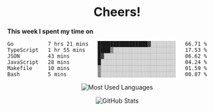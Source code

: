 <h1 align="center">Cheers!</h1>

**This week I spent my time on**
<!--START_SECTION:waka-->

```text
Go           7 hrs 21 mins   ████████████████▓░░░░░░░░   66.71 %
TypeScript   1 hr 55 mins    ████▒░░░░░░░░░░░░░░░░░░░░   17.53 %
JSON         43 mins         █▓░░░░░░░░░░░░░░░░░░░░░░░   06.62 %
JavaScript   28 mins         █░░░░░░░░░░░░░░░░░░░░░░░░   04.24 %
Makefile     10 mins         ▒░░░░░░░░░░░░░░░░░░░░░░░░   01.59 %
Bash         5 mins          ▒░░░░░░░░░░░░░░░░░░░░░░░░   00.87 %
```

<!--END_SECTION:waka-->

<p align="center"><img src="https://github-readme-stats.vercel.app/api/top-langs/?username=thnkrn&layout=compact&hide=html&theme=tokyonight" alt="Most Used Languages" /></p>

<p align="center"><img src="https://github-readme-stats.vercel.app/api?username=thnkrn&show_icons=true&count_private=true&theme=tokyonight" alt="GitHub Stats" /></p>

<!-- <p align="center"><a href="https://wakatime.com"><img src="https://wakatime.com/share/@thnkrn/40092326-d1bd-471b-89da-9a7c63939402.png" /></p>
 -->
